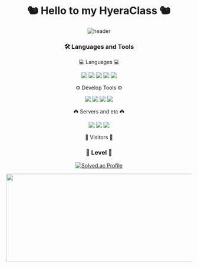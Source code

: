 <div align="center">
  <h1>
    🐿️ Hello to my HyeraClass 🐿️
  </h1>

  ![header](https://capsule-render.vercel.app/api?type=waving&color=gradient&height=250&section=header&text=hyeraClass&fontSize=90)
  
  <!--
**Yeomhyera/Yeomhyera** is a ✨ _special_ ✨ repository because its `README.md` (this file) appears on your GitHub profile.

Here are some ideas to get you started:

- 🔭 I’m currently working on ...
- 🌱 I’m currently learning ...
- 👯 I’m looking to collaborate on ...
- 🤔 I’m looking for help with ...
- 💬 Ask me about ...
- 📫 How to reach me: ...
- 😄 Pronouns: ...
- ⚡ Fun fact: ...
-->

  ### 🛠 Languages and Tools

  <p align="center">
    💻 Languages 💻
  </p>
  <p align="center">
    <img src="https://img.shields.io/badge/Java-265A8F?style=flat&logo=java&logoColor=white" />
    <img src="https://img.shields.io/badge/Python-3776AB?style=flat&logo=python&logoColor=white" />
    <!--   <img src="https://img.shields.io/badge/Kotlin-7F52FF?style=flat&logo=kotlin&logoColor=white"/> -->
    <img src="https://img.shields.io/badge/HTML-E34F26?style=flat&logo=HTML5&logoColor=white" />
    <img src="https://img.shields.io/badge/CSS-1572B6?style=flat&logo=CSS3&logoColor=white" />
    <img src="https://img.shields.io/badge/JavaScript-F7DF1E?style=flat&logo=javascript&logoColor=white" />
    <!--   <img src="https://img.shields.io/badge/C-A8B9CC?style=flat&logo=c&logoColor=white"/> -->
  </p>
  <p align="center">
    ⚙️ Develop Tools ⚙️
  </p>
  <p align="center">
    <img src="https://img.shields.io/badge/Visual Studio-5C2D91?style=flat&logo=visualstudio&logoColor=white" />
    <img
      src="https://img.shields.io/badge/Visual Studio Code-007ACC?style=flat&logo=visualstudiocode&logoColor=white" />
    <img src="https://img.shields.io/badge/Android Studio-3DDC84?style=flat&logo=androidstudio&logoColor=white" />
    <img src="https://img.shields.io/badge/IntelliJ IDEA-000000?style=flat&logo=intellijidea&logoColor=white" />
  </p>
  <p align="center">
    ☘️ Servers and etc ☘️
  </p>
  <p align="center">
    <img src="https://img.shields.io/badge/Linux-FCC624?style=flat&logo=linux&logoColor=white" />
    <img src="https://img.shields.io/badge/MySql-4479A1?style=flat&logo=mysql&logoColor=white" />
    <img src="https://img.shields.io/badge/PHP-777BB4?style=flat&logo=php&logoColor=white" />
  </p>
  <p align="center">
    🚪 Visitors 🚪
  </p>

  ### 🎢 Level 🎢

  [![Solved.ac Profile](http://mazassumnida.wtf/api/v2/generate_badge?boj=hyera1010)](https://solved.ac/hyera1010)
  
  <a href="https://github.com/devxb/gitanimals">
    <img
      src="https://render.gitanimals.org/lines/Yeomhyera?pet-id=653276397483153951"
      width="900"
      height="240"
    />
  </a>
</div>
